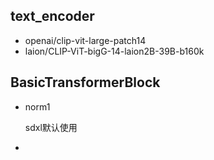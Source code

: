## text_encoder

- openai/clip-vit-large-patch14
- laion/CLIP-ViT-bigG-14-laion2B-39B-b160k

## BasicTransformerBlock

- norm1

  sdxl默认使用

- 